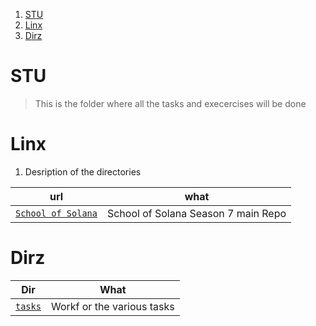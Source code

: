 1. [STU](#stu)
2. [Linx](#linx)
3. [Dirz](#dirz)

# STU

> This is the folder where all the tasks and execercises will be done

# Linx

1. Desription of the directories

|                                    url                                     |                what                 |
| :------------------------------------------------------------------------: | :---------------------------------: |
| [`School of Solana`](https://github.com/Ackee-Blockchain/school-of-solana) | School of Solana Season 7 main Repo |

# Dirz

|         Dir         |            What            |
| :-----------------: | :------------------------: |
| [`tasks`](./tasks/) | Workf or the various tasks |
